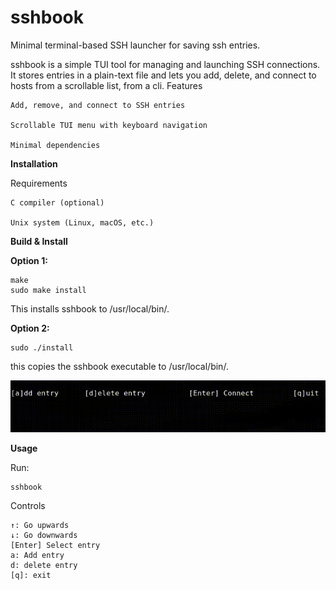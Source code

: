 # **sshbook**

Minimal terminal-based SSH launcher for saving ssh entries.

sshbook is a simple TUI tool for managing and launching SSH connections. It stores entries in a plain-text file and lets you add, delete, and connect to hosts from a scrollable list, from a cli.
 Features

    Add, remove, and connect to SSH entries

    Scrollable TUI menu with keyboard navigation

    Minimal dependencies

**Installation**

Requirements

    C compiler (optional)

    Unix system (Linux, macOS, etc.)

**Build & Install**

**Option 1:**

    make
    sudo make install

This installs sshbook to /usr/local/bin/.

**Option 2:**
    
    sudo ./install

this copies the sshbook executable to /usr/local/bin/.

![usagegif](./usagegif.gif)



**Usage**


Run:

    sshbook

Controls

    ↑: Go upwards
    ↓: Go downwards
    [Enter] Select entry
    a: Add entry
    d: delete entry
    [q]: exit
